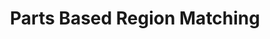 ---
{
  "area": "computer-vision",
  "title": "Parts Based Region Matching",
  "year": null,
  "categories": [
    "parts-based-models",
  ],
  "components": [],
  "thumbnail": null,
  "introduced-by": null
}
---